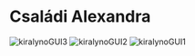 # Családi Alexandra

![kiralynoGUI3](https://github.com/Hidy97/JAVAKiralynokGUI/assets/32952850/7b3554a9-57d2-4f3a-b01d-04846b0183a8)
![kiralynoGUI2](https://github.com/Hidy97/JAVAKiralynokGUI/assets/32952850/13ebdb1a-566a-49dd-9539-02622b73fe13)
![kiralynoGUI1](https://github.com/Hidy97/JAVAKiralynokGUI/assets/32952850/f273be86-afb1-4080-942c-f3a6b9e72523)
